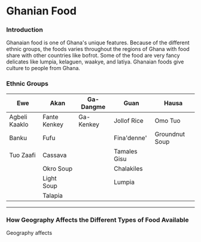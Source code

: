 # Ghanian Food

### Introduction

Ghanaian food is one of Ghana's unique features. Because of the different ethnic groups, the foods varies throughout the regions of Ghana with food share with other countries like bofrot. Some of the food are very fancy delicates like lumpia, kelaguen, waakye, and latiya. Ghanaian foods give culture to people from Ghana.

### Ethnic Groups
| Ewe | Akan | Ga-Dangme | Guan | Hausa |
|-|-|-|-|-|
| Agbeli Kaaklo | Fante Kenkey | Ga-Kenkey| Jollof Rice | Omo Tuo |
| Banku | Fufu | | Fina'denne' | Groundnut Soup |
| Tuo Zaafi | Cassava | | Tamales Gisu |
| | Okro Soup | | Chalakiles |
| | Light Soup | | Lumpia |
| | Talapia |

---

### How Geography Affects the Different Types of Food Available

Geography affects 
